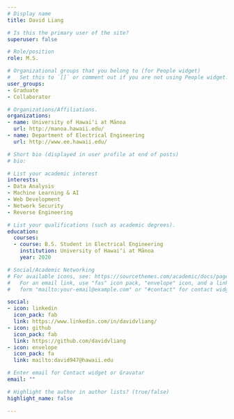 ```yaml
---
# Display name
title: David Liang

# Is this the primary user of the site?
superuser: false

# Role/position
role: M.S.

# Organizational groups that you belong to (for People widget)
#   Set this to `[]` or comment out if you are not using People widget.
user_groups:
- Graduate
- Collaborator

# Organizations/Affiliations.
organizations:
- name: University of Hawaiʻi at Mānoa
  url: http://manoa.hawaii.edu/
- name: Department of Electrical Engineering
  url: http://www.ee.hawaii.edu/

# Short bio (displayed in user profile at end of posts)
# bio: 

# List your academic interest
interests:
- Data Analysis
- Machine Learning & AI
- Web Development
- Network Security
- Reverse Engineering

# List your qualifications (such as academic degrees).
education:
  courses:
  - course: B.S. Student in Electrical Engineering
    institution: University of Hawaiʻi at Mānoa
    year: 2020

# Social/Academic Networking
# For available icons, see: https://sourcethemes.com/academic/docs/page-builder/#icons
#   For an email link, use "fas" icon pack, "envelope" icon, and a link in the
#   form "mailto:your-email@example.com" or "#contact" for contact widget.

social:
- icon: linkedin
  icon_pack: fab
  link: https://www.linkedin.com/in/davidvliang/
- icon: github
  icon_pack: fab
  link: https://github.com/davidvliang
- icon: envelope
  icon_pack: fa
  link: mailto:david947@hawaii.edu

# Enter email for Contact widget or Gravatar
email: ""

# Highlight the author in author lists? (true/false)
highlight_name: false

---
```

